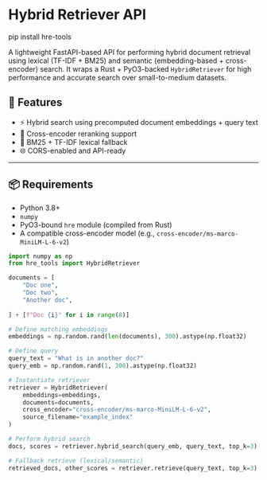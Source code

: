 # Hybrid Retriever API

pip install hre-tools

A lightweight FastAPI-based API for performing hybrid document retrieval using lexical (TF-IDF + BM25) and semantic (embedding-based + cross-encoder) search. It wraps a Rust + PyO3-backed `HybridRetriever` for high performance and accurate search over small-to-medium datasets.

## 🔧 Features

- ⚡ Hybrid search using precomputed document embeddings + query text
- 🧠 Cross-encoder reranking support
- 🔎 BM25 + TF-IDF lexical fallback
- 🌐 CORS-enabled and API-ready

---

## 📦 Requirements



- Python 3.8+
- `numpy`
- PyO3-bound `hre` module (compiled from Rust)
- A compatible cross-encoder model (e.g., `cross-encoder/ms-marco-MiniLM-L-6-v2`)


```python
import numpy as np
from hre_tools import HybridRetriever

documents = [
    "Doc one",
    "Doc two",
    "Another doc",
    
] + [f"Doc {i}" for i in range(8)]

# Define matching embeddings
embeddings = np.random.rand(len(documents), 300).astype(np.float32)

# Define query
query_text = "What is in another doc?"
query_emb = np.random.rand(1, 300).astype(np.float32)

# Instantiate retriever
retriever = HybridRetriever(
    embeddings=embeddings,
    documents=documents,
    cross_encoder="cross-encoder/ms-marco-MiniLM-L-6-v2",
    source_filename="example_index"
)

# Perform hybrid search
docs, scores = retriever.hybrid_search(query_emb, query_text, top_k=3)

# Fallback retrieve (lexical/semantic)
retrieved_docs, other_scores = retriever.retrieve(query_text, top_k=3)
```





